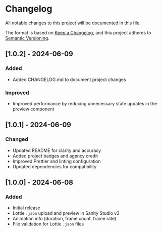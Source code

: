 # Changelog

All notable changes to this project will be documented in this file.

The format is based on [Keep a Changelog](https://keepachangelog.com/en/1.0.0/), and this project adheres to [Semantic Versioning](https://semver.org/spec/v2.0.0.html).

## [1.0.2] - 2024-06-09

### Added

- Added CHANGELOG.md to document project changes

### Improved

- Improved performance by reducing unnecessary state updates in the preview component

## [1.0.1] - 2024-06-09

### Changed

- Updated README for clarity and accuracy
- Added project badges and agency credit
- Improved Prettier and linting configuration
- Updated dependencies for compatibility

## [1.0.0] - 2024-06-08

### Added

- Initial release
- Lottie `.json` upload and preview in Sanity Studio v3
- Animation info (duration, frame count, frame rate)
- File validation for Lottie `.json` files
